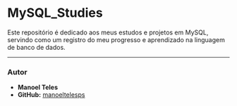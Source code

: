 # MySQL\_Studies

Este repositório é dedicado aos meus estudos e projetos em MySQL, servindo como um registro do meu progresso e aprendizado na linguagem de banco de dados.

-----

### Autor

  * **Manoel Teles**
  * **GitHub:** [manoeltelesps](https://www.google.com/search?q=https://github.com/manoeltelesps)
